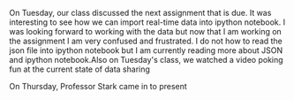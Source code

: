 On Tuesday, our class discussed the next assignment that is due. It was interesting to see how we can import real-time data into ipython notebook. I was looking forward to working with the data but now that I am working on the assignment I am very confused and frustrated. I do not how to read the json file into ipython notebook but I am currently reading more about JSON and ipython notebook.Also on Tuesday's class, we watched a video poking fun at the current state of data sharing

On Thursday, Professor Stark came in to present
